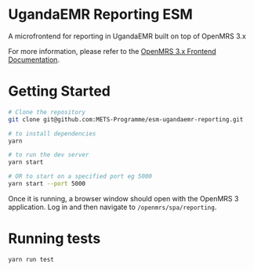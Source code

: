 

# UgandaEMR Reporting ESM

A microfrontend for reporting in UgandaEMR built on top of OpenMRS 3.x

For more information, please refer to the 
[OpenMRS 3.x Frontend Documentation](https://openmrs.github.io/openmrs-esm-core/#/).

# Getting Started

```sh
# Clone the repository
git clone git@github.com:METS-Programme/esm-ugandaemr-reporting.git

# to install dependencies
yarn

# to run the dev server
yarn start

# OR to start on a specified port eg 5000
yarn start --port 5000
```

Once it is running, a browser window
should open with the OpenMRS 3 application. Log in and then navigate to
`/openmrs/spa/reporting`.

# Running tests
```
yarn run test
```

